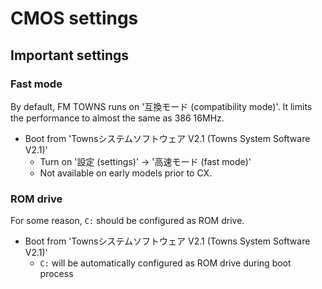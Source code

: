 # CMOS settings

## Important settings

### Fast mode

By default, FM TOWNS runs on '互換モード (compatibility mode)'. It limits the performance to almost the same as 386 16MHz.

- Boot from 'Townsシステムソフトウェア V2.1 (Towns System Software V2.1)'
   - Turn on '設定 (settings)' → '高速モード (fast mode)'
   - Not available on early models prior to CX.

### ROM drive

For some reason, `C:` should be configured as ROM drive.

- Boot from 'Townsシステムソフトウェア V2.1 (Towns System Software V2.1)'
   - `C:` will be automatically configured as ROM drive during boot process
